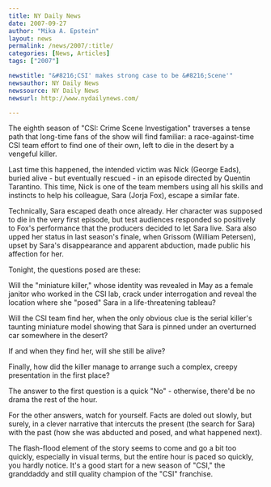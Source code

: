 ```yaml
---
title: NY Daily News 
date: 2007-09-27
author: "Mika A. Epstein"
layout: news
permalink: /news/2007/:title/
categories: [News, Articles]
tags: ["2007"]

newstitle: "&#8216;CSI' makes strong case to be &#8216;Scene'"
newsauthor: NY Daily News 
newssource: NY Daily News 
newsurl: http://www.nydailynews.com/

---
```


The eighth season of "CSI: Crime Scene Investigation" traverses a tense path that long-time fans of the show will find familiar: a race-against-time CSI team effort to find one of their own, left to die in the desert by a vengeful killer.

Last time this happened, the intended victim was Nick (George Eads), buried alive - but eventually rescued - in an episode directed by Quentin Tarantino. This time, Nick is one of the team members using all his skills and instincts to help his colleague, Sara (Jorja Fox), escape a similar fate.

Technically, Sara escaped death once already. Her character was supposed to die in the very first episode, but test audiences responded so positively to Fox's performance that the producers decided to let Sara live. Sara also upped her status in last season's finale, when Grissom (William Petersen), upset by Sara's disappearance and apparent abduction, made public his affection for her.

Tonight, the questions posed are these:

Will the "miniature killer," whose identity was revealed in May as a female janitor who worked in the CSI lab, crack under interrogation and reveal the location where she "posed" Sara in a life-threatening tableau?

Will the CSI team find her, when the only obvious clue is the serial killer's taunting miniature model showing that Sara is pinned under an overturned car somewhere in the desert?

If and when they find her, will she still be alive?

Finally, how did the killer manage to arrange such a complex, creepy presentation in the first place?

The answer to the first question is a quick "No" - otherwise, there'd be no drama the rest of the hour.

For the other answers, watch for yourself. Facts are doled out slowly, but surely, in a clever narrative that intercuts the present (the search for Sara) with the past (how she was abducted and posed, and what happened next).

The flash-flood element of the story seems to come and go a bit too quickly, especially in visual terms, but the entire hour is paced so quickly, you hardly notice. It's a good start for a new season of "CSI," the granddaddy and still quality champion of the "CSI" franchise.